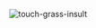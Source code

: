 
![touch-grass-insult](https://github.com/user-attachments/assets/06e5bea7-0e92-48f3-a389-78b667e2e639)

